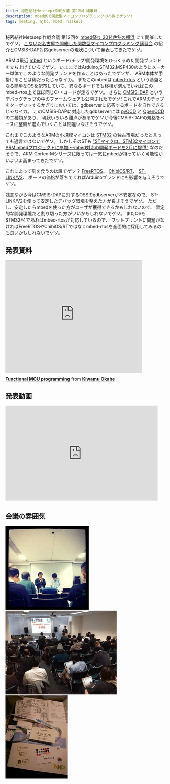 ```yaml
---
title: 秘密結社Metasepi作戦会議 第12回 議事録
description: mbed祭で関数型マイコンプログラミングの布教でゲッソ!
tags: meeting, ajhc, mbed, haskell
---
```


秘密結社Metasepi作戦会議 第12回を
[mbed祭り 2014@冬の横浜](http://atnd.org/events/46135#comments)
にて開催したでゲソ。
[こないだ名古屋で開催した関数型マイコンプログラミング講習会](2014-01-05-mbed_fp_0.html)
の紹介とCMSIS-DAP対応gdbserverの現状について発表してきたでゲソ。

ARMは最近
[mbed](http://mbed.org/handbook/)
というボード/チップ/開発環境をひっくるめた開発ブランドを立ち上げているでゲソ。
いままではArduino,STM32,MSP430のようにメーカー単体でこのような開発ブランドを作ることはあったでゲソが、
ARM本体が手掛けることは稀だったじゃなイカ。
またこのmbedは
[mbed-rtos](https://github.com/mbedmicro/mbed)
という基盤となる簡単なOSを配布していて、異なるボードでも移植が済んでいればこのmbed-rtos上でほぼ同じC++コードが走るでゲソ。
さらに [CMSIS-DAP](https://github.com/mbedmicro/CMSIS-DAP) というデバッグチップの中のファームウェアも公開されたでゲソ!
これでARMのチップをターゲットするかぎりにおいては、gdbserverに応答するボードを自作できるじゃなイカ。
このCMSIS-DAPに対応したgdbserverには
[pyOCD](https://github.com/mbedmicro/pyOCD) と [OpenOCD](http://openocd.sourceforge.net/) の二種類があり、
現状いろいろ難点があるでゲソが今後CMSIS-DAPの規格をベースに整備が進んでいくことは間違いなさそうでゲソ。

これまでこのようなARMの小規模マイコンは
[STM32](http://www.st.com/web/jp/jp/catalog/mmc/FM141/SC1169)
の独占市場だったと言っても過言ではないでゲソ。
しかしそのSTも
["STマイクロ、STM32マイコンでARM mbedプロジェクトに参加 ～mbed対応の開発ボードを2月に提供"](http://pc.watch.impress.co.jp/docs/news/20131224_628778.html)
なのだそうで、ARM Cortex-Mシリーズに限っては一気にmbedが持っていく可能性がいよいよ高まってきたでゲソ。

これによって割を食うのは誰でゲソ？
[FreeRTOS](http://www.freertos.org/)、
[ChibiOS/RT](http://www.chibios.org/dokuwiki/doku.php)、
[ST-LINK/V2](http://www.st-japan.co.jp/web/jp/catalog/tools/PF251168)、
ボードの価格が落ちてくればArduinoブランドにも影響を与えそうでゲソ。

残念ながら今はCMSIS-DAPに対するOSSのgdbserverが不安定なので、
ST-LINK/V2を使って安定したデバッグ環境を整えた方が良さそうでゲソ。
ただし、安定したらmbedを使った方がユーザが獲得できるかもしれないので、
暫定的な開発環境だと割り切った方がいいかもしれないでゲソ。
またOSもSTM32F4であればmbed-rtosが対応しているので、
フットプリントに問題がなければFreeRTOSやChibiOS/RTではなくmbed-rtosを全面的に採用してみるのも良いかもしれないでゲソ。

## 発表資料

<iframe src="http://www.slideshare.net/slideshow/embed_code/30152773" width="427" height="356" frameborder="0" marginwidth="0" marginheight="0" scrolling="no" style="border:1px solid #CCC;border-width:1px 1px 0;margin-bottom:5px" allowfullscreen> </iframe> <div style="margin-bottom:5px"> <strong> <a href="https://www.slideshare.net/master_q/20140118-mbed-fest2014yokohama" title="Functional MCU programming" target="_blank">Functional MCU programming</a> </strong> from <strong><a href="http://www.slideshare.net/master_q" target="_blank">Kiwamu Okabe</a></strong> </div>

## 発表動画

<iframe width="480" height="299" src="http://www.ustream.tv/embed/recorded/42829431/highlight/456067?ub=ff720a&amp;lc=ff720a&amp;oc=ffffff&amp;uc=ffffff&amp;v=3&amp;wmode=direct" scrolling="no" frameborder="0" style="border: 0px none transparent;">    </iframe>

## 会議の雰囲気

![](/img/20140118_mbed_fest_1.png)
![](/img/20140118_mbed_fest_2.png)
![](/img/20140118_mbed_fest_4.png)
